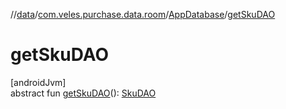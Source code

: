 //[data](../../../index.md)/[com.veles.purchase.data.room](../index.md)/[AppDatabase](index.md)/[getSkuDAO](get-sku-d-a-o.md)

# getSkuDAO

[androidJvm]\
abstract fun [getSkuDAO](get-sku-d-a-o.md)(): [SkuDAO](../../com.veles.purchase.data.room.dao/-sku-d-a-o/index.md)
